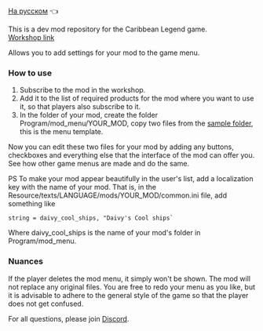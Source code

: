 [На русском](https://github.com/seorgiy/ModMenu/blob/main/README.md) :point_left:

This is a dev mod repository for the Caribbean Legend game.<br>
[Workshop link](https://steamcommunity.com/sharedfiles/filedetails/?id=3501393265)

Allows you to add settings for your mod to the game menu.

### How to use
1. Subscribe to the mod in the workshop.
2. Add it to the list of required products for the mod where you want to use it, so that players also subscribe to it.
3. In the folder of your mod, create the folder Program/mod_menu/YOUR_MOD, copy two files from the [sample folder](https://github.com/seorgiy/ModMenu/tree/main/example_menu), this is the menu template.

Now you can edit these two files for your mod by adding any buttons, checkboxes and everything else that the interface of the mod can offer you. See how other game menus are made and do the same.

PS To make your mod appear beautifully in the user's list, add a localization key with the name of your mod. That is, in the Resource/texts/LANGUAGE/mods/YOUR_MOD/common.ini file, add something like
```
string = daivy_cool_ships, "Daivy's Cool ships`
```
Where daivy_cool_ships is the name of your mod's folder in Program/mod_menu.

### Nuances

If the player deletes the mod menu, it simply won't be shown. The mod will not replace any original files.
You are free to redo your menu as you like, but it is advisable to adhere to the general style of the game so that the player does not get confused.

For all questions, please join [Discord](https://discord.gg/7Wmy4rzywC).
